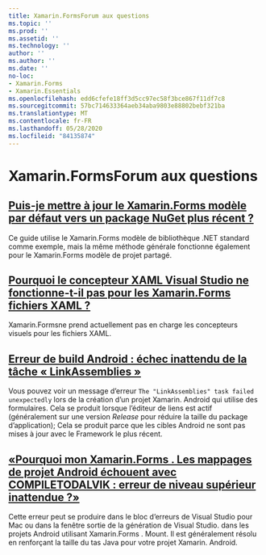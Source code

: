```yaml
---
title: Xamarin.FormsForum aux questions
ms.topic: ''
ms.prod: ''
ms.assetid: ''
ms.technology: ''
author: ''
ms.author: ''
ms.date: ''
no-loc:
- Xamarin.Forms
- Xamarin.Essentials
ms.openlocfilehash: edd6cfefe18ff3d5cc97ec58f3bce867f11df7c8
ms.sourcegitcommit: 57bc714633364aeb34aba9803e88802bebf321ba
ms.translationtype: MT
ms.contentlocale: fr-FR
ms.lasthandoff: 05/28/2020
ms.locfileid: "84135874"
---
```

# <a name="xamarinforms-frequently-asked-questions"></a>Xamarin.FormsForum aux questions

## <a name="can-i-update-the-xamarinforms-default-template-to-a-newer-nuget-packageupdate-forms-templatemd"></a>[Puis-je mettre à jour le Xamarin.Forms modèle par défaut vers un package NuGet plus récent ?](update-forms-template.md)
Ce guide utilise le Xamarin.Forms modèle de bibliothèque .NET standard comme exemple, mais la même méthode générale fonctionne également pour le Xamarin.Forms modèle de projet partagé.

## <a name="why-doesnt-the-visual-studio-xaml-designer-work-for-xamarinforms-xaml-filesforms-xaml-designermd"></a>[Pourquoi le concepteur XAML Visual Studio ne fonctionne-t-il pas pour les Xamarin.Forms fichiers XAML ?](forms-xaml-designer.md)
Xamarin.Formsne prend actuellement pas en charge les concepteurs visuels pour les fichiers XAML.

## <a name="android-build-error-the-linkassemblies-task-failed-unexpectedly"></a>[Erreur de build Android : échec inattendu de la tâche « LinkAssemblies »](android-linkassemblies-error.md)
Vous pouvez voir un message d’erreur `The "LinkAssemblies" task failed unexpectedly` lors de la création d’un projet Xamarin. Android qui utilise des formulaires. Cela se produit lorsque l’éditeur de liens est actif (généralement sur une version *Release* pour réduire la taille du package d’application); Cela se produit parce que les cibles Android ne sont pas mises à jour avec le Framework le plus récent. 

## <a name="why-does-my-xamarinformsmaps-android-project-fail-with-compiletodalvik--unexpected-top-level-errormaps-compiletodalvik-errormd"></a>[«Pourquoi mon Xamarin.Forms . Les mappages de projet Android échouent avec COMPILETODALVIK : erreur de niveau supérieur inattendue ?»](maps-compiletodalvik-error.md)
Cette erreur peut se produire dans le bloc d’erreurs de Visual Studio pour Mac ou dans la fenêtre sortie de la génération de Visual Studio. dans les projets Android utilisant Xamarin.Forms . Mount. Il est généralement résolu en renforçant la taille du tas Java pour votre projet Xamarin. Android.
